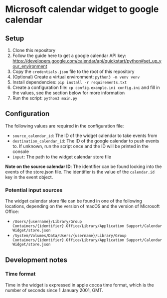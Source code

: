 # Microsoft calendar widget to google calendar

## Setup

1. Clone this repository
2. Follow the guide here to get a google calendar API key: https://developers.google.com/calendar/api/quickstart/python#set_up_your_environment
3. Copy the `credentials.json` file to the root of this repository
4. (Optional) Create a virtual environment: `python3 -m venv venv`
5. Install dependencies: `pip install -r requirements.txt`
6. Create a configuration file: `cp config.example.ini config.ini` and fill in the values, see the section below for more information
7. Run the script: `python3 main.py`

## Configuration

The following values are required in the configuration file:
 - `source_calendar_id`: The ID of the widget calendar to take events from
 - `destination_calendar_id`: The ID of the google calendar to push events to. If unknown, run the script once and the ID will be printed in the console
 - `input`: The path to the widget calendar store file

**Note on the source calendar ID**: The identifier can be found looking into the events of the store.json file. The identifier is the value of the `calendar.id` key in the event object.

### Potential input sources

The widget calendar store file can be found in one of the following locations, depending on the version of macOS and the version of Microsoft Office:

- `/Users/{username}/Library/Group Containers/{identifier}.Office/Library/Application Support/Calendar Widget/store.json`
- `/System/Volumes/Data/Users/{username}/Library/Group Containers/{identifier}.Office/Library/Application Support/Calendar Widget/store.json`

## Development notes

### Time format

Time in the widget is expressed in apple cocoa time format, which is the number of seconds since 1 January 2001, GMT.